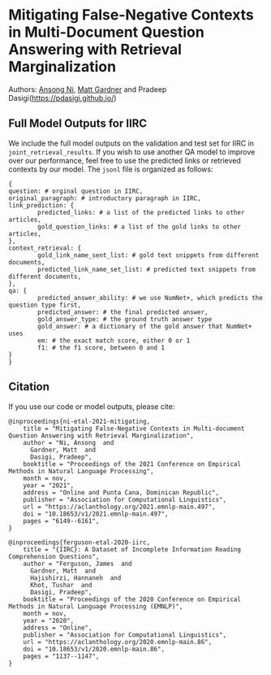# Mitigating False-Negative Contexts in Multi-Document Question Answering with Retrieval Marginalization
Authors: [Ansong Ni](https://niansong1996.github.io/), [Matt Gardner](https://matt-gardner.github.io/) and Pradeep Dasigi(https://pdasigi.github.io/)

## Full Model Outputs for IIRC
We include the full model outputs on the validation and test set for IIRC in `joint_retrieval_results`. If you wish to use another QA model to improve over our performance, feel free to use the predicted links or retrieved contexts by our model. The `jsonl` file is organized as follows:
```
{
question: # orginal question in IIRC, 
original_paragraph: # introductory paragraph in IIRC, 
link_prediction: {
        predicted_links: # a list of the predicted links to other articles,
        gold_question_links: # a list of the gold links to other articles,
},
context_retrieval: {
        gold_link_name_sent_list: # gold text snippets from different documents, 
        predicted_link_name_set_list: # predicted text snippets from different documents,
},
qa: {
        predicted_answer_ability: # we use NumNet+, which predicts the question type first,
        predicted_answer: # the final predicted answer,
        gold_answer_type: # the ground truth answer type
        gold_answer: # a dictionary of the gold answer that NumNet+ uses
        em: # the exact match score, either 0 or 1
        f1: # the f1 score, between 0 and 1
}
}
```

## Citation

If you use our code or model outputs, please cite:
```
@inproceedings{ni-etal-2021-mitigating,
    title = "Mitigating False-Negative Contexts in Multi-document Question Answering with Retrieval Marginalization",
    author = "Ni, Ansong  and
      Gardner, Matt  and
      Dasigi, Pradeep",
    booktitle = "Proceedings of the 2021 Conference on Empirical Methods in Natural Language Processing",
    month = nov,
    year = "2021",
    address = "Online and Punta Cana, Dominican Republic",
    publisher = "Association for Computational Linguistics",
    url = "https://aclanthology.org/2021.emnlp-main.497",
    doi = "10.18653/v1/2021.emnlp-main.497",
    pages = "6149--6161",
}

@inproceedings{ferguson-etal-2020-iirc,
    title = "{IIRC}: A Dataset of Incomplete Information Reading Comprehension Questions",
    author = "Ferguson, James  and
      Gardner, Matt  and
      Hajishirzi, Hannaneh  and
      Khot, Tushar  and
      Dasigi, Pradeep",
    booktitle = "Proceedings of the 2020 Conference on Empirical Methods in Natural Language Processing (EMNLP)",
    month = nov,
    year = "2020",
    address = "Online",
    publisher = "Association for Computational Linguistics",
    url = "https://aclanthology.org/2020.emnlp-main.86",
    doi = "10.18653/v1/2020.emnlp-main.86",
    pages = "1137--1147",
}
```
